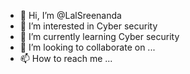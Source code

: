 - 👋 Hi, I’m @LalSreenanda
- 👀 I’m interested in Cyber security 
- 🌱 I’m currently learning Cyber security 
- 💞️ I’m looking to collaborate on ...
- 📫 How to reach me ...

<!---
LalSreenanda/LalSreenanda is a ✨ special ✨ repository because its `README.md` (this file) appears on your GitHub profile.
You can click the Preview link to take a look at your changes.
--->
